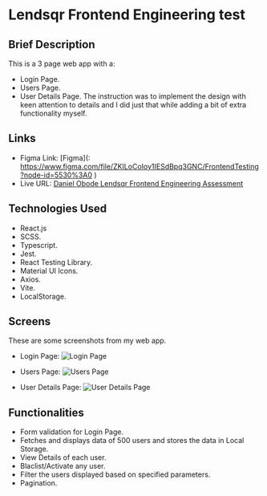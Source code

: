 # Lendsqr Frontend Engineering test

## Brief Description
This is a 3 page web app with a:
- Login Page.
- Users Page.
- User Details Page.
The instruction was to implement the design with keen attention to details and I did just that while adding a bit of extra functionality myself.

## Links
- Figma Link: [Figma](: https://www.figma.com/file/ZKILoCoIoy1IESdBpq3GNC/FrontendTesting?node-id=5530%3A0 )
- Live URL: [Daniel Obode Lendsqr Frontend Engineering Assessment](https://daniel-obode-lendsqr-fe-test.vercel.app/)

## Technologies Used
- React.js
- SCSS.
- Typescript.
- Jest.
- React Testing Library.
- Material UI Icons.
- Axios.
- Vite.
- LocalStorage.

## Screens
These are some screenshots from my web app.
- Login Page:
  ![Login Page](https://github.com/HoodieDan/Lendsqr-fe-test/assets/80491881/25eced00-59a4-4bda-904d-8f3b10e2aa0b)
  
- Users Page:
  ![Users Page](https://github.com/HoodieDan/Lendsqr-fe-test/assets/80491881/103b270f-aa8c-4f45-95c0-4dcdc5bd06fd)

- User Details Page:
  ![User Details Page](https://github.com/HoodieDan/Lendsqr-fe-test/assets/80491881/188aecd4-1d9c-4fbc-bd94-d70d11ebe7cc)

## Functionalities
- Form validation for Login Page.
- Fetches and displays data of 500 users and stores the data in Local Storage.
- View Details of each user.
- Blaclist/Activate any user.
- Filter the users displayed based on specified parameters.
- Pagination.

